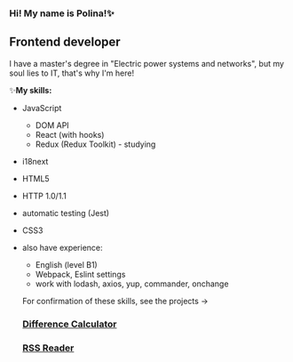 ### Hi! My name is Polina!✨

<!--
**PolinaKutsenko/PolinaKutsenko** is a ✨ _special_ ✨ repository because its `README.md` (this file) appears on your GitHub profile.

Here are some ideas to get you started:

- 🔭 I’m currently working on ...
- 🌱 I’m currently learning ...
- 👯 I’m looking to collaborate on ...
- 🤔 I’m looking for help with ...
- 💬 Ask me about ...
- 📫 How to reach me: ...
- 😄 Pronouns: ...
- ⚡ Fun fact: ...
-->

## Frontend developer

I have a master's degree in "Electric power systems and networks", but my soul lies to IT, that's why I'm here!

✨**My skills:**
- JavaScript
  - DOM API
  - React (with hooks)
  - Redux (Redux Toolkit) - studying
- i18next
- HTML5
- HTTP 1.0/1.1
- automatic testing (Jest)
- CSS3
- also have experience:
  - English (level B1)
  - Webpack, Eslint settings
  - work with lodash, axios, yup, commander, onchange
  
  For confirmation of these skills, see the projects ->
    
   ### [Difference Calculator](https://github.com/PolinaKutsenko/project-difference-calculator)
   ### [RSS Reader](https://github.com/PolinaKutsenko/project-RSS-reader)
